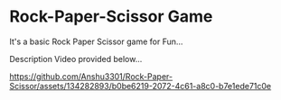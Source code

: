 # Rock-Paper-Scissor Game
It's a basic Rock Paper Scissor game for Fun...

Description Video provided below...

https://github.com/Anshu3301/Rock-Paper-Scissor/assets/134282893/b0be6219-2072-4c61-a8c0-b7e1ede71c0e

